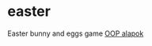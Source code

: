 # easter
Easter bunny and eggs game
[OOP alapok](https://github.com/edutainer/progtetelek/wiki/C%23-Oszt%C3%A1lyok,-objektumok---bevezet%C5%91-ismeretek-%C3%A9s-n%C3%A9h%C3%A1ny-alapfogalom)
